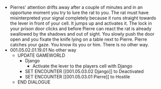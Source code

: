 - Pierres' attention drifts away after a couple of minutes and in an opportune moment you try to lure the rat to you. The rat must have misinterpreted your signal completely because it runs straight towards the lever in front of your cell. It jumps up and activates it. The lock in your prison door clicks and before Pierre can react the rat is already swallowed by the shadows and out of sight. You slowly push the door open and you fixate the knife lying on a table next to Pierre. Pierre catches your gaze. You know its you or him. There is no other way.
- 001.05.02.01.19.01 No other way
	- UPDATE GAMEWORLD
		- Django
			- Activate the lever to the players cell with Django
		- SET ENCOUNTER [[001.05.03.02 Django]] to Deactivated
		- SET ENCOUNTER [[001.05.03.01 Pierre]] to Hostile
	- END DIALOGUE
